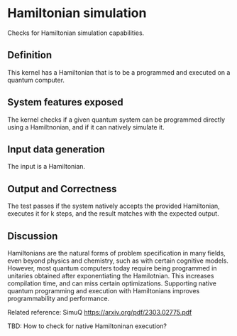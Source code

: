 
# Hamiltonian simulation

Checks for Hamiltonian simulation capabilities. 

## Definition

This kernel has a Hamiltonian that is to be a programmed and executed on a quantum computer.

## System features exposed

The kernel checks if a given quantum system can be programmed directly using a Hamiltnonian, and if it can natively simulate it.
 
## Input data generation

The input is a Hamiltonian.

## Output and Correctness

The test passes if the system natively accepts the provided Hamiltonian, executes it for k steps, and the result matches with the expected output.

## Discussion

Hamiltonians are the natural forms of problem specification in many fields, even beyond physics and chemistry, such as with certain cognitive models. However, most quantum computers today require being programmed in unitaries obtained after exponentiating the Hamilotnian. This increases compilation time, and can miss certain optimizations. 
Supporting native quantum programming and execution with Hamiltonians improves programmability and performance.

Related reference: SimuQ https://arxiv.org/pdf/2303.02775.pdf

TBD: How to check for native Hamiltoninan execution?



